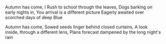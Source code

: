 Autumn has come,
I Rush to school through the leaves,
Dogs barking on early nights in,
You arrival is a different picture
Eagerly awaited over scorched days of deep Blue

Autumn has come,
Sowed seeds linger behind closed curtains,
A look inside, through a different lens,
Plans forecast dampened by the long night's rain